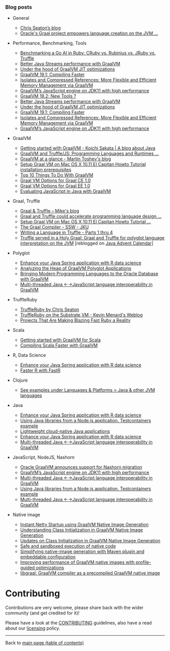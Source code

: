 ### Blog posts

- General

    - [Chris Seaton’s blog](http://chrisseaton.com/)
    - [Oracle's Graal project empowers language creation on the JVM ...](http://www.infoworld.com/article/2688340/application-development/oracles-graal-project-empowers-language-creation-on-the-jvm.html)
    
- Performance, Benchmarking, Tools

    - [Benchmarking a Go AI in Ruby: CRuby vs. Rubinius vs. JRuby vs. Truffle](https://pragtob.wordpress.com/2017/01/24/benchmarking-a-go-ai-in-ruby-cruby-vs-rubinius-vs-jruby-vs-truffle-a-year-later/)
    - [Better Java Streams performance with GraalVM](https://medium.com/graalvm/stream-api-performance-with-graalvm-be6cfe7fbb52)
    - [Under the hood of GraalVM JIT optimizations](https://medium.com/graalvm/under-the-hood-of-graalvm-jit-optimizations-d6e931394797)
    - [GraalVM 19.1: Compiling Faster](https://medium.com/graalvm/graalvm-19-1-compiling-faster-a0041066dee4?source=collection_home---6------1-----------------------)
    - [Isolates and Compressed References: More Flexible and Efficient Memory Management via GraalVM](https://medium.com/graalvm/isolates-and-compressed-references-more-flexible-and-efficient-memory-management-for-graalvm-a044cc50b67e?source=collection_home---6------10-----------------------)
    - [GraalVM’s JavaScript engine on JDK11 with high performance](https://medium.com/graalvm/graalvms-javascript-engine-on-jdk11-with-high-performance-3e79f968a819)
    - [GraalVM 19.2: New Tools ?](https://medium.com/graalvm/graalvm-19-2-new-tools-b78a70f54b06)
    - [Better Java Streams performance with GraalVM](https://medium.com/graalvm/stream-api-performance-with-graalvm-be6cfe7fbb52)
    - [Under the hood of GraalVM JIT optimizations](https://medium.com/graalvm/under-the-hood-of-graalvm-jit-optimizations-d6e931394797)
    - [GraalVM 19.1: Compiling Faster](https://medium.com/graalvm/graalvm-19-1-compiling-faster-a0041066dee4?source=collection_home---6------1-----------------------)
    - [Isolates and Compressed References: More Flexible and Efficient Memory Management via GraalVM](https://medium.com/graalvm/isolates-and-compressed-references-more-flexible-and-efficient-memory-management-for-graalvm-a044cc50b67e?source=collection_home---6------10-----------------------)
    - [GraalVM’s JavaScript engine on JDK11 with high performance](https://medium.com/graalvm/graalvms-javascript-engine-on-jdk11-with-high-performance-3e79f968a819)

- GraalVM

    - [Getting started with GraalVM - Koichi Sakata | A blog about Java](http://jyukutyo.hatenablog.jp/entry/2017/05/26/135438)
    - [GraalVM and Truffle/JS: Programming Languages and Runtimes ...](https://news.ycombinator.com/item?id=8380627)
    - [GraalVM at a glance - Martin Toshev's blog](http://martin-toshev.com/index.php/software-engineering/tools/87-graalvm)
    - [Setup Graal VM on Mac OS X 10.11 El Capitan Howto Tutorial installation prerequisites](http://www.mensch-und-maschine.de/2016/03/26/setup-graal-vm-on-mac-os-x-10-11-el-capitan-howto-tutorial-installation-prerequisites/)
    - [Top 10 Things To Do With GraalVM](https://medium.com/graalvm/graalvm-ten-things-12d9111f307d)    
    - [Graal VM Options for Graal CE 1.0](https://chriswhocodes.com/graal_options_graal_ce_1.0.html)    
    - [Graal VM Options for Graal EE 1.0](https://chriswhocodes.com/graal_options_graal_ee_1.0.html)    
    - [Evaluating JavaScript in Java with GraalVM](https://amarszalek.net/blog/2018/06/08/evaluating-javascript-in-java-graalvm/)    

- Graal, Truffle    

    - [Graal & Truffle – Mike's blog](https://blog.plan99.net/graal-truffle-134d8f28fb69)
    - [Graal and Truffle could accelerate programming language design ...](http://cesquivias.github.io/tags/truffle.html)
    - [Setup Graal VM on Mac OS X 10.11 El Capitan Howto Tutorial ...](http://www.mensch-und-maschine.de/2016/03/26/setup-graal-vm-on-mac-os-x-10-11-el-capitan-howto-tutorial-installation-prerequisites/)
    - [The Graal Compiler - SSW - JKU](http://ssw.jku.at/Research/Projects/JVM/Graal.html)
    - [Writing a Language in Truffle - Parts 1 thru 4](http://cesquivias.github.io/tags/truffle.html)
    - [Truffle served in a Holy Graal: Graal and Truffle for polyglot language interpretation on the JVM](https://neomatrix369.wordpress.com/2017/12/07/truffle-served-in-a-holy-graal-graal-and-truffle-for-polyglot-language-interpretation-on-the-jvm/) [reblogged on [Java Advent Calendar](https://www.javaadvent.com/2017/12/truffle-served-holy-graal-graal-truffle-polyglot-language-interpretation-jvm.html)]

- Polyglot

   - [Enhance your Java Spring application with R data science](https://medium.com/graalvm/enhance-your-java-spring-application-with-r-data-science-b669a8c28bea)
   - [Analyzing the Heap of GraalVM Polyglot Applications](https://medium.com/graalvm/analyzing-the-heap-of-graalvm-polyglot-applications-b9963e68a6a)
   - [Bringing Modern Programming Languages to the Oracle Database with GraalVM](https://medium.com/graalvm/bringing-modern-programming-languages-to-the-oracle-database-with-graalvm-80914d0c0167)
   - [Multi-threaded Java ←→JavaScript language interoperability in GraalVM](https://medium.com/graalvm/multi-threaded-java-javascript-language-interoperability-in-graalvm-2f19c1f9c37b)

- TruffleRuby
   
   - [TruffleRuby by Chris Seaton](http://chrisseaton.com/rubytruffle/)
   - [TruffleRuby on the Substrate VM - Kevin Menard's Weblog](http://nirvdrum.com/2017/02/15/truffleruby-on-the-substrate-vm.html)
   - [Projects That Are Making Blazing Fast Ruby a Reality](https://www.sitepoint.com/projects-that-are-making-blazing-fast-ruby-a-reality/)

- Scala

   - [Getting started with GraalVM for Scala](https://medium.com/graalvm/getting-started-with-graalvm-for-scala-d0a006dec1d1)
   - [Compiling Scala Faster with GraalVM](https://medium.com/graalvm/compiling-scala-faster-with-graalvm-86c5c0857fa3?source=collection_home---6------23-----------------------)

- R, Data Science

   - [Enhance your Java Spring application with R data science](https://medium.com/graalvm/enhance-your-java-spring-application-with-r-data-science-b669a8c28bea)
   - [Faster R with FastR](https://medium.com/graalvm/faster-r-with-fastr-4b8db0e0dceb)

- Clojure

   - [See examples under Languages & Platforms > Java & other JVM languages](java--other-jvm-languages)

- Java 

   - [Enhance your Java Spring application with R data science](https://medium.com/graalvm/enhance-your-java-spring-application-with-r-data-science-b669a8c28bea)
   - [Using Java libraries from a Node.js application. Testcontainers example](https://medium.com/graalvm/using-testcontainers-from-a-node-js-application-3aa2273bf3bb)
    - [Lightweight cloud-native Java applications](https://medium.com/graalvm/lightweight-cloud-native-java-applications-35d56bc45673)
    - [Enhance your Java Spring application with R data science](https://medium.com/graalvm/enhance-your-java-spring-application-with-r-data-science-b669a8c28bea)
    - [Multi-threaded Java ←→JavaScript language interoperability in GraalVM](https://medium.com/graalvm/multi-threaded-java-javascript-language-interoperability-in-graalvm-2f19c1f9c37b)

- JavaScript, NodeJS, Nashorn

    - [Oracle GraalVM announces support for Nashorn migration](https://medium.com/graalvm/oracle-graalvm-announces-support-for-nashorn-migration-c04810d75c1f)
    - [GraalVM’s JavaScript engine on JDK11 with high performance](https://medium.com/graalvm/graalvms-javascript-engine-on-jdk11-with-high-performance-3e79f968a819)
    - [Multi-threaded Java ←→JavaScript language interoperability in GraalVM](https://medium.com/graalvm/multi-threaded-java-javascript-language-interoperability-in-graalvm-2f19c1f9c37b)
    - [Using Java libraries from a Node.js application. Testcontainers example](https://medium.com/graalvm/using-testcontainers-from-a-node-js-application-3aa2273bf3bb)
    - [Multi-threaded Java ←→JavaScript language interoperability in GraalVM](https://medium.com/graalvm/multi-threaded-java-javascript-language-interoperability-in-graalvm-2f19c1f9c37b)

- Native image

    - [Instant Netty Startup using GraalVM Native Image Generation](https://medium.com/graalvm/instant-netty-startup-using-graalvm-native-image-generation-ed6f14ff7692?source=collection_archive---------1-----------------------)
    - [Understanding Class Initialization in GraalVM Native Image Generation](https://medium.com/graalvm/understanding-class-initialization-in-graalvm-native-image-generation-d765b7e4d6ed)
    - [Updates on Class Initialization in GraalVM Native Image Generation](https://medium.com/graalvm/updates-on-class-initialization-in-graalvm-native-image-generation-c61faca461f7)
    - [Safe and sandboxed execution of native code](https://medium.com/graalvm/safe-and-sandboxed-execution-of-native-code-f6096b35c360)
    - [Simplifying native-image generation with Maven plugin and embeddable configuration](https://medium.com/graalvm/simplifying-native-image-generation-with-maven-plugin-and-embeddable-configuration-d5b283b92f57?source=collection_home---6------7-----------------------)
    - [Improving performance of GraalVM native images with profile-guided optimizations](https://medium.com/graalvm/improving-performance-of-graalvm-native-images-with-profile-guided-optimizations-9c431a834edb)
    - [libgraal: GraalVM compiler as a precompiled GraalVM native image](https://medium.com/graalvm/libgraal-graalvm-compiler-as-a-precompiled-graalvm-native-image-26e354bee5c?source=collection_home---6------0-----------------------)

# Contributing

Contributions are very welcome, please share back with the wider community (and get credited for it)!

Please have a look at the [CONTRIBUTING](CONTRIBUTING.md) guidelines, also have a read about our [licensing](LICENSE.md) policy.

---

Back to [main page (table of contents)](./README.md)